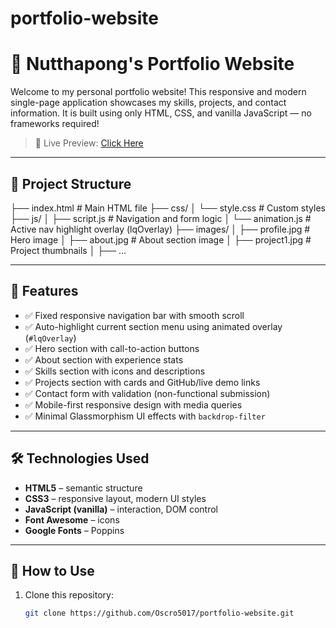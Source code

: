 # portfolio-website
# 💼 Nutthapong's Portfolio Website

Welcome to my personal portfolio website! This responsive and modern single-page application showcases my skills, projects, and contact information. It is built using only HTML, CSS, and vanilla JavaScript — no frameworks required!

> 🚀 Live Preview: [Click Here](https://htmlpreview.github.io/https://github.com/Oscro5017/portfolio-website/blob/main/index.html)

---

## 📁 Project Structure
├── index.html # Main HTML file
├── css/
│ └── style.css # Custom styles
├── js/
│ ├── script.js # Navigation and form logic
│ └── animation.js # Active nav highlight overlay (lqOverlay)
├── images/
│ ├── profile.jpg # Hero image
│ ├── about.jpg # About section image
│ ├── project1.jpg # Project thumbnails
│ ├── ...

---

## 🎯 Features

- ✅ Fixed responsive navigation bar with smooth scroll
- ✅ Auto-highlight current section menu using animated overlay (`#lqOverlay`)
- ✅ Hero section with call-to-action buttons
- ✅ About section with experience stats
- ✅ Skills section with icons and descriptions
- ✅ Projects section with cards and GitHub/live demo links
- ✅ Contact form with validation (non-functional submission)
- ✅ Mobile-first responsive design with media queries
- ✅ Minimal Glassmorphism UI effects with `backdrop-filter`

---

## 🛠️ Technologies Used

- **HTML5** – semantic structure
- **CSS3** – responsive layout, modern UI styles
- **JavaScript (vanilla)** – interaction, DOM control
- **Font Awesome** – icons
- **Google Fonts** – Poppins

---

## 🔧 How to Use

1. Clone this repository:

   ```bash
   git clone https://github.com/Oscro5017/portfolio-website.git

